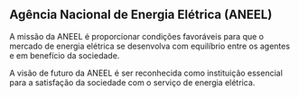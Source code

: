 Agência Nacional de Energia Elétrica (ANEEL)
---

A missão da ANEEL é proporcionar condições favoráveis para que o mercado de energia elétrica se desenvolva com equilíbrio entre os agentes e em benefício da sociedade.

A visão de futuro da ANEEL é ser reconhecida como instituição essencial para a satisfação da sociedade com o serviço de energia elétrica.

